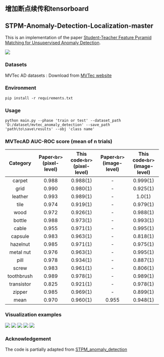 ## 增加断点续传和tensorboard

## STPM-Anomaly-Detection-Localization-master

This is an implementation of the paper [Student-Teacher Feature Pyramid Matching for
Unsupervised Anomaly Detection](https://arxiv.org/abs/2103.04257v2).

![](imgs/pipeline.png)

### Datasets

MVTec AD datasets : Download from [MVTec website](https://www.mvtec.com/company/research/datasets/mvtec-ad/)

### Environment

```
pip install -r requirements.txt
```

### Usage

```
python main.py --phase 'train or test' --dataset_path 'D:/dataset/mvtec_anomaly_detection' --save_path 'path\to\save\results' --obj 'class name'
```

### MVTecAD AUC-ROC score (mean of n trials)

|  Category  | Paper`<br>`(pixel-level) | This code`<br>`(pixel-level) | Paper`<br>`(image-level) | This code`<br>`(image-level) |
| :--------: | :------------------------: | :----------------------------: | :------------------------: | :----------------------------: |
|   carpet   |           0.988           |            0.988(1)            |             -             |            0.999(1)            |
|    grid    |           0.990           |            0.980(1)            |             -             |            0.925(1)            |
|  leather  |           0.993           |            0.989(1)            |             -             |             1.0(1)             |
|    tile    |           0.974           |            0.919(1)            |             -             |            0.979(1)            |
|    wood    |           0.972           |            0.926(1)            |             -             |            0.988(1)            |
|   bottle   |           0.988           |            0.973(1)            |             -             |            0.993(1)            |
|   cable   |           0.955           |            0.971(1)            |             -             |            0.995(1)            |
|  capsule  |           0.983           |            0.963(1)            |             -             |            0.818(1)            |
|  hazelnut  |           0.985           |            0.971(1)            |             -             |            0.975(1)            |
| metal nut |           0.976           |            0.963(1)            |             -             |            0.995(1)            |
|    pill    |           0.978           |            0.934(1)            |             -             |            0.887(1)            |
|   screw   |           0.983           |            0.961(1)            |             -             |            0.806(1)            |
| toothbrush |           0.989           |            0.978(1)            |             -             |            0.989(1)            |
| transistor |           0.825           |            0.921(1)            |             -             |            0.978(1)            |
|   zipper   |           0.985           |            0.969(1)            |             -             |            0.899(1)            |
|    mean    |           0.970           |            0.960(1)            |           0.955           |            0.948(1)            |

### Visualization examples

![](imgs/cable.png)
![](imgs/tile.png)
![](imgs/wood.png)
![](imgs/transistor.png)
![](imgs/metal_nut.png)

### Acknowledgement

The code is partially adapted from [STPM_anomaly_detection](https://github.com/hcw-00/STPM_anomaly_detection)
